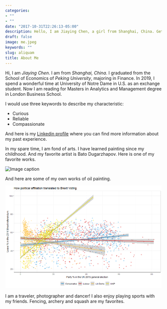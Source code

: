```yaml
---
categories:
- ""
- ""
date: "2017-10-31T22:26:13-05:00"
description: Hello, I am Jiaying Chen, a girl from Shanghai, China. Get to know me better!
draft: false
image: me.jpeg
keywords: ""
slug: aliquam
title: About Me
---
```


Hi, I am *Jiaying Chen*. I am from *Shanghai, China*. I graduated from the School of Economics of *Peking University*, majoring in Finance. In 2019, I spend a wonderful time at University of Notre Dame in U.S. as an exchange student. Now I am reading for Masters in Analytics and Management degree in London Business School. 

I would use three keywords to describe my characteristic:
-   Curious
-   Reliable
-   Compassionate

And here is my [Linkedin profile](https://www.linkedin.com/in/jiaying-chen-0934) where you can find more information about my past experience.


In my spare time, I am fond of arts. I have learned painting since my childhood. And my favorite artist is Bato Dugarzhapov. Here is one of my favorite works.


![Image caption](https://i.pinimg.com/originals/ae/a0/52/aea0528570933ed52efd390cb9836134.jpg)

And here are some of my own works of oil painting.

![Image caption](/images/brexit.png)





I am a traveler, photographer and dancer! I also enjoy playing sports with my friends. Fencing, archery and squash are my favorites.



